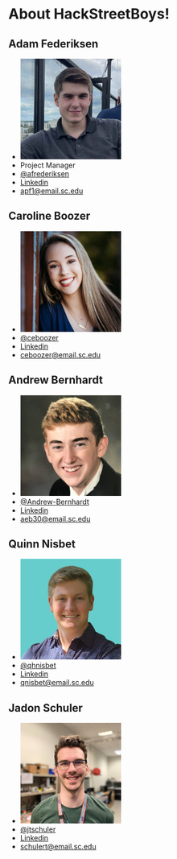 
# About HackStreetBoys!

## Adam Federiksen
- ![adam](/Documentation/branding/adam.png)
- Project Manager
- [@afrederiksen](https://github.com/afrederiksen)
- [Linkedin](https://www.linkedin.com/in/adam-frederiksen/)
- apf1@email.sc.edu 

## Caroline Boozer
- ![caroline](/Documentation/branding/caroline.png)
- [@ceboozer](https://github.com/ceboozer)
- [Linkedin](https://www.linkedin.com/in/caroline-boozer-aa0343232/)
- ceboozer@email.sc.edu

## Andrew Bernhardt
- ![andrew](/Documentation/branding/andrew.png)
- [@Andrew-Bernhardt](https://github.com/Andrew-Bernhardt)
- [Linkedin](https://www.linkedin.com/in/andrew-bernhardt-5b087a163/)
- aeb30@email.sc.edu

## Quinn Nisbet
- ![quinn](/Documentation/branding/quinn.png)
- [@qhnisbet](https://github.com/qhnisbet)
- [Linkedin](https://www.linkedin.com/in/quinn-nisbet-8114631a5/)
- qnisbet@email.sc.edu

## Jadon Schuler
- ![jadon](/Documentation/branding/jadon.png)
- [@jtschuler](https://github.com/jtschuler)
- [Linkedin](https://www.linkedin.com/in/jadon-schuler/)
- schulert@email.sc.edu

